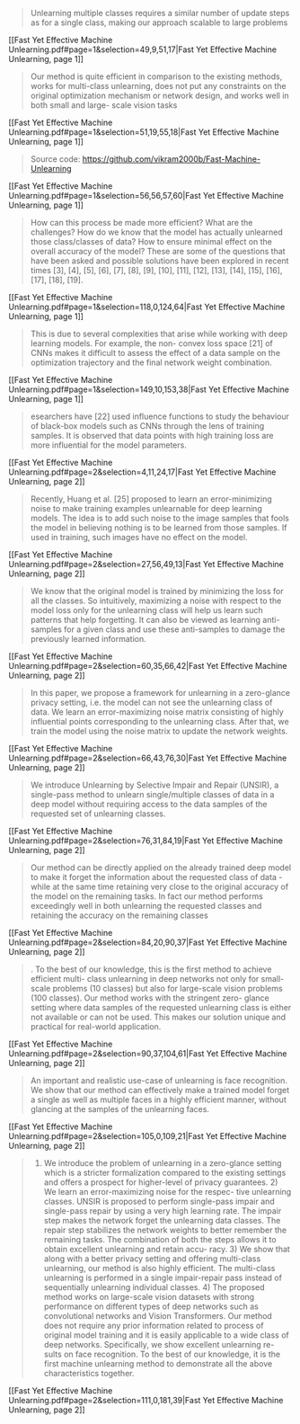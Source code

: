 >  Unlearning multiple classes requires a similar number of update steps as for a single class, making our approach scalable to large problems

[[Fast Yet Effective Machine Unlearning.pdf#page=1&selection=49,9,51,17|Fast Yet Effective Machine Unlearning, page 1]]

> Our method is quite efficient in comparison to the existing methods, works for multi-class unlearning, does not put any constraints on the original optimization mechanism or network design, and works well in both small and large- scale vision tasks

[[Fast Yet Effective Machine Unlearning.pdf#page=1&selection=51,19,55,18|Fast Yet Effective Machine Unlearning, page 1]]


> Source code: https://github.com/vikram2000b/Fast-Machine-Unlearning

[[Fast Yet Effective Machine Unlearning.pdf#page=1&selection=56,56,57,60|Fast Yet Effective Machine Unlearning, page 1]]

> How can this process be made more efficient? What are the challenges? How do we know that the model has actually unlearned those class/classes of data? How to ensure minimal effect on the overall accuracy of the model? These are some of the questions that have been asked and possible solutions have been explored in recent times [3], [4], [5], [6], [7], [8], [9], [10], [11], [12], [13], [14], [15], [16], [17], [18], [19].

[[Fast Yet Effective Machine Unlearning.pdf#page=1&selection=118,0,124,64|Fast Yet Effective Machine Unlearning, page 1]]

> This is due to several complexities that arise while working with deep learning models. For example, the non- convex loss space [21] of CNNs makes it difficult to assess the effect of a data sample on the optimization trajectory and the final network weight combination. 

[[Fast Yet Effective Machine Unlearning.pdf#page=1&selection=149,10,153,38|Fast Yet Effective Machine Unlearning, page 1]]

> esearchers have [22] used influence functions to study the behaviour of black-box models such as CNNs through the lens of training samples. It is observed that data points with high training loss are more influential for the model parameters.

[[Fast Yet Effective Machine Unlearning.pdf#page=2&selection=4,11,24,17|Fast Yet Effective Machine Unlearning, page 2]]

> Recently, Huang et al. [25] proposed to learn an error-minimizing noise to make training examples unlearnable for deep learning models. The idea is to add such noise to the image samples that fools the model in believing nothing is to be learned from those samples. If used in training, such images have no effect on the model.

[[Fast Yet Effective Machine Unlearning.pdf#page=2&selection=27,56,49,13|Fast Yet Effective Machine Unlearning, page 2]]


> We know that the original model is trained by minimizing the loss for all the classes. So intuitively, maximizing a noise with respect to the model loss only for the unlearning class will help us learn such patterns that help forgetting. It can also be viewed as learning anti-samples for a given class and use these anti-samples to damage the previously learned information.

[[Fast Yet Effective Machine Unlearning.pdf#page=2&selection=60,35,66,42|Fast Yet Effective Machine Unlearning, page 2]]

> In this paper, we propose a framework for unlearning in a zero-glance privacy setting, i.e. the model can not see the unlearning class of data. We learn an error-maximizing noise matrix consisting of highly influential points corresponding to the unlearning class. After that, we train the model using the noise matrix to update the network weights.

[[Fast Yet Effective Machine Unlearning.pdf#page=2&selection=66,43,76,30|Fast Yet Effective Machine Unlearning, page 2]]

> We introduce Unlearning by Selective Impair and Repair (UNSIR), a single-pass method to unlearn single/multiple classes of data in a deep model without requiring access to the data samples of the requested set of unlearning classes.

[[Fast Yet Effective Machine Unlearning.pdf#page=2&selection=76,31,84,19|Fast Yet Effective Machine Unlearning, page 2]]

> Our method can be directly applied on the already trained deep model to make it forget the information about the requested class of data - while at the same time retaining very close to the original accuracy of the model on the remaining tasks. In fact our method performs exceedingly well in both unlearning the requested classes and retaining the accuracy on the remaining classes

[[Fast Yet Effective Machine Unlearning.pdf#page=2&selection=84,20,90,37|Fast Yet Effective Machine Unlearning, page 2]]


> . To the best of our knowledge, this is the first method to achieve efficient multi- class unlearning in deep networks not only for small-scale problems (10 classes) but also for large-scale vision problems (100 classes). Our method works with the stringent zero- glance setting where data samples of the requested unlearning class is either not available or can not be used. This makes our solution unique and practical for real-world application.

[[Fast Yet Effective Machine Unlearning.pdf#page=2&selection=90,37,104,61|Fast Yet Effective Machine Unlearning, page 2]]

> An important and realistic use-case of unlearning is face recognition. We show that our method can effectively make a trained model forget a single as well as multiple faces in a highly efficient manner, without glancing at the samples of the unlearning faces.

[[Fast Yet Effective Machine Unlearning.pdf#page=2&selection=105,0,109,21|Fast Yet Effective Machine Unlearning, page 2]]


> 1) We introduce the problem of unlearning in a zero-glance setting which is a stricter formalization compared to the existing settings and offers a prospect for higher-level of privacy guarantees. 2) We learn an error-maximizing noise for the respec- tive unlearning classes. UNSIR is proposed to perform single-pass impair and single-pass repair by using a very high learning rate. The impair step makes the network forget the unlearning data classes. The repair step stabilizes the network weights to better remember the remaining tasks. The combination of both the steps allows it to obtain excellent unlearning and retain accu- racy. 3) We show that along with a better privacy setting and offering multi-class unlearning, our method is also highly efficient. The multi-class unlearning is performed in a single impair-repair pass instead of sequentially unlearning individual classes. 4) The proposed method works on large-scale vision datasets with strong performance on different types of deep networks such as convolutional networks and Vision Transformers. Our method does not require any prior information related to process of original model training and it is easily applicable to a wide class of deep networks. Specifically, we show excellent unlearning re- sults on face recognition. To the best of our knowledge, it is the first machine unlearning method to demonstrate all the above characteristics together.

[[Fast Yet Effective Machine Unlearning.pdf#page=2&selection=111,0,181,39|Fast Yet Effective Machine Unlearning, page 2]]

































































































































































































































































